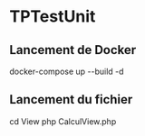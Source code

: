# TPTestUnit

## Lancement de Docker

docker-compose up --build -d

## Lancement du fichier

cd View
php CalculView.php
